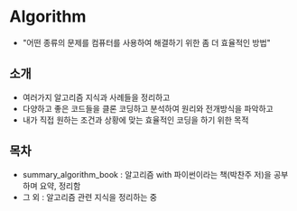 # Algorithm
- "어떤 종류의 문제를 컴퓨터를 사용하여 해결하기 위한 좀 더 효율적인 방법"

## 소개
- 여러가지 알고리즘 지식과 사례들을 정리하고
- 다양하고 좋은 코드들을 클론 코딩하고 분석하여 원리와 전개방식을 파악하고
- 내가 직접 원하는 조건과 상황에 맞는 효율적인 코딩을 하기 위한 목적

## 목차
- summary_algorithm_book : 알고리즘 with 파이썬이라는 책(박찬주 저)을 공부하며 요약, 정리함
- 그 외 : 알고리즘 관련 지식을 정리하는 중
